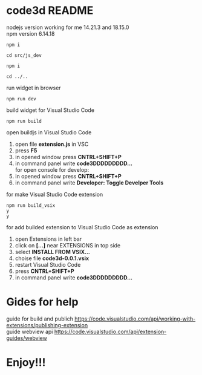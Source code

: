 # code3d README

nodejs version working for me 14.21.3 and 18.15.0  
npm version 6.14.18

```
npm i
```

```
cd src/js_dev
```

```
npm i
```

```
cd ../..
```

run widget in browser
``` 
npm run dev  
```

build widget for Visual Studio Code
``` 
npm run build
```

open buildjs in Visual Studio Code
1. open file **extension.js** in VSC 
2. press **F5**
3. in opened window press **CNTRL+SHIFT+P**
4. in command panel write **code3DDDDDDDDD...**  
for open console for develop:
5. in opened window press **CNTRL+SHIFT+P**
6. in command panel write **Developer: Toggle Develper Tools**

for make Visual Studio Code extension
``` 
npm run build_vsix
y
y
``` 

for add builded extension to Visual Studio Code as extension
1. open Extensions in left bar
2. click on **[...]** near EXTENSIONS in top side
3. select **INSTALL FROM VSIX...**
4. choise file **code3d-0.0.1.vsix**
5. restart Visual Studio Code
6. press **CNTRL+SHIFT+P**
7. in command panel write **code3DDDDDDDDD...**


# Gides for help
guide for build and publich
https://code.visualstudio.com/api/working-with-extensions/publishing-extension  
guide webview api
https://code.visualstudio.com/api/extension-guides/webview 

# Enjoy!!!